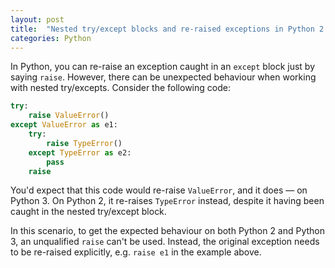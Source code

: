 ```yaml
---
layout: post
title:  "Nested try/except blocks and re-raised exceptions in Python 2 and 3"
categories: Python
---
```


In Python, you can re-raise an exception caught in an `except` block just by saying `raise`.
However, there can be unexpected behaviour when working with nested try/excepts.
Consider the following code:

```python
try:
    raise ValueError()
except ValueError as e1:
    try:
        raise TypeError()
    except TypeError as e2:
        pass
    raise 
```

You'd expect that this code would re-raise `ValueError`, and it does &mdash; on Python 3.
On Python 2, it re-raises `TypeError` instead, despite it having been caught in the
nested try/except block.

In this scenario, to get the expected behaviour on both Python 2 and Python 3,
an unqualified `raise` can't be used. Instead, the original exception needs to be
re-raised explicitly, e.g. `raise e1` in the example above.
